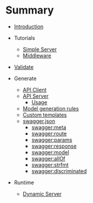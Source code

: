 # Summary

- [Introduction](README.md)
- Tutorials

    - [Simple Server](tutorial/todo-list.md)
    - [Middleware](use/middleware.md)

- [Validate](usage/validate.md)

- Generate

  - [API Client](generate/client.md)
  - [API Server](generate/server.md)
    - [Usage](use/server.md)
  - [Model generation rules](use/schemas.md)
  - [Custom templates](generate/templates.md)
  - [swagger.json](generate/spec.md)
    - [swagger:meta](generate/spec/meta.md)
    - [swagger:route](generate/spec/route.md)
    - [swagger:params](generate/spec/params.md)
    - [swagger:response](generate/spec/response.md)
    - [swagger:model](generate/spec/model.md)
    - [swagger:allOf](generate/spec/allOf.md)
    - [swagger:strfmt](generate/spec/strfmt.md)
    - [swagger:discriminated](generate/spec/discriminated.md)


- Runtime

  - [Dynamic Server](use/server.md)
